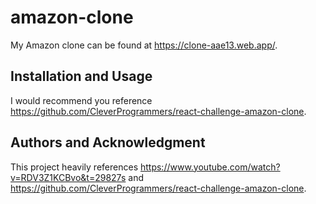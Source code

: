 # amazon-clone
 
My Amazon clone can be found at https://clone-aae13.web.app/.

## Installation and Usage

I would recommend you reference https://github.com/CleverProgrammers/react-challenge-amazon-clone.

## Authors and Acknowledgment

This project heavily references https://www.youtube.com/watch?v=RDV3Z1KCBvo&t=29827s and https://github.com/CleverProgrammers/react-challenge-amazon-clone.
